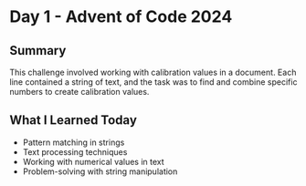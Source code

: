 # Day 1 - Advent of Code 2024

## Summary

This challenge involved working with calibration values in a document. Each line contained a string of text, and the task was to find and combine specific numbers to create calibration values.

## What I Learned Today

- Pattern matching in strings
- Text processing techniques
- Working with numerical values in text
- Problem-solving with string manipulation
